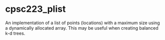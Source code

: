 # cpsc223_plist

An implementation of a list of points (locations) with a maximum size using a dynamically allocated array.
This may be useful when creating balanced k-d trees.
